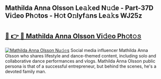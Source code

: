 ## Mathilda Anna Olsson Le𝚊𝚔ed N𝚞𝚍e - Part-37D Vi𝚍eo Ph𝚘tos - H𝚘t O𝚗lyf𝚊ns Le𝚊𝚔s WJ25z

# <h2><a href="http://hf15lf4.feru.top/?c=Mathilda+Anna+Olsson">🔗 👉 🔴 Mathilda Anna Olsson Vi𝚍𝚎o Ph𝚘t𝚘𝚜</a></h2>

[![Mathilda Anna Olsson Nu𝚍𝚎s](https://i.imgur.com/0TWrTi3.gif)](http://hf15lf4.feru.top/?c=Mathilda+Anna+Olsson)
Social media influencer Mathilda Anna Olsson who shares lifestyle and dance-themed content, including solo and collaborative dance performances and vlogs. Mathilda Anna Olsson public persona is that of a successful entrepreneur, but behind the scenes, he's a devoted family man. 
